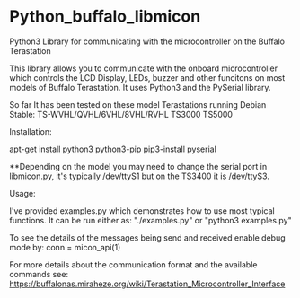 # Python_buffalo_libmicon
Python3 Library for communicating with the microcontroller on the Buffalo Terastation

This library allows you to communicate with the onboard microcontroller which controls the LCD Display, LEDs, buzzer and other funcitons on most models of Buffalo Terastation. It uses Python3 and the PySerial library.

So far It has been tested on these model Terastations running Debian Stable:
TS-WVHL/QVHL/6VHL/8VHL/RVHL
TS3000
TS5000

Installation:

apt-get install python3 python3-pip
pip3-install pyserial

**Depending on the model you may need to change the serial port in libmicon.py, it's typically /dev/ttyS1 but on the TS3400 it is /dev/ttyS3. 

Usage:

I've provided examples.py which demonstrates how to use most typical functions. It can be run either as:
"./examples.py" or "python3 examples.py"

To see the details of the messages being send and received enable debug mode by:
conn = micon_api(1)

For more details about the communication format and the available commands see:
https://buffalonas.miraheze.org/wiki/Terastation_Microcontroller_Interface
